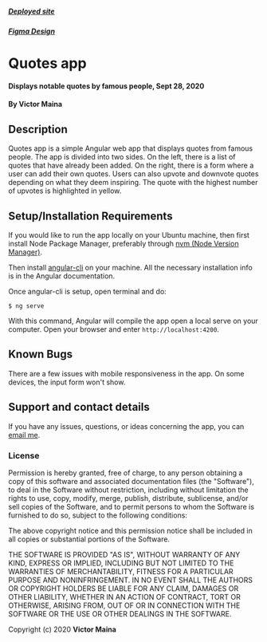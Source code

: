 ##### [Deployed site](https://victorkmaina.github.io/Quotes/)
##### [Figma Design](https://www.figma.com/file/m3rK4gh3dzDplYbwUDjxf8/Quotes-App?node-id=1%3A7)


# Quotes app
#### Displays notable quotes by famous people, Sept 28, 2020
#### By **Victor Maina**
## Description
Quotes app is a simple Angular web app that displays quotes from famous people. The app is divided into two sides. On the left, there is a list of quotes that have already been added. On the right, there is a form where a user can add their own quotes. Users can also upvote and downvote quotes depending on what they deem inspiring. The quote with the highest number of upvotes is highlighted in yellow.
## Setup/Installation Requirements

If you would like to run the app locally on your Ubuntu machine, then first install Node Package Manager, preferably through [nvm (Node Version Manager)](https://github.com/nvm-sh/nvm).

Then install [angular-cli](https://cli.angular.io/) on your machine. All the necessary installation info is in the Angular documentation.

Once angular-cli is setup, open terminal and do:
```
$ ng serve
```
With this command, Angular will compile the app open a local serve on your computer. Open your browser and enter `http://localhost:4200`.


## Known Bugs
There are a few issues with mobile responsiveness in the app. On some devices, the input form won't show. 


## Support and contact details
If you have any issues, questions, or ideas concerning the app, you can [email me](mailto:contact@victormaina.com).

### License
Permission is hereby granted, free of charge, to any person obtaining a copy of this software and associated documentation files (the "Software"), to deal in the Software without restriction, including without limitation the rights to use, copy, modify, merge, publish, distribute, sublicense, and/or sell copies of the Software, and to permit persons to whom the Software is furnished to do so, subject to the following conditions:

The above copyright notice and this permission notice shall be included in all copies or substantial portions of the Software.

THE SOFTWARE IS PROVIDED "AS IS", WITHOUT WARRANTY OF ANY KIND, EXPRESS OR IMPLIED, INCLUDING BUT NOT LIMITED TO THE WARRANTIES OF MERCHANTABILITY, FITNESS FOR A PARTICULAR PURPOSE AND NONINFRINGEMENT. IN NO EVENT SHALL THE AUTHORS OR COPYRIGHT HOLDERS BE LIABLE FOR ANY CLAIM, DAMAGES OR OTHER LIABILITY, WHETHER IN AN ACTION OF CONTRACT, TORT OR OTHERWISE, ARISING FROM, OUT OF OR IN CONNECTION WITH THE SOFTWARE OR THE USE OR OTHER DEALINGS IN THE SOFTWARE.

Copyright (c) 2020 **Victor Maina**